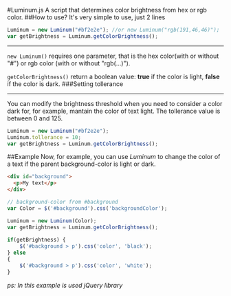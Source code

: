 #Luminum.js
A script that determines color brightness from hex or rgb color.
##How to use?
It's very simple to use, just 2 lines
```js
Luminum = new Luminum("#bf2e2e"); //or new Luminum("rgb(191,46,46)");
var getBrightness = Luminum.getColorBrightness();
```
___
<code>new Luminum()</code> requires one parameter, that is the hex color(with or without "#") or rgb color (with or without "rgb(...)").

<code>getColorBrightness()</code> return a boolean value: <b>true</b> if the color is light, <b>false</b> if the color is dark.
###Setting tollerance
___
You can modify the brightness threshold when you need to consider a color dark for, for example, mantain the color of text light. The tollerance value is between 0 and 125.

```js
Luminum = new Luminum("#bf2e2e");
Luminum.tollerance = 10;
var getBrightness = Luminum.getColorBrightness();
```
##Example
Now, for example, you can use <i>Luminum</i> to change the color of a text if the parent background-color is light or dark.
```html
<div id="background">
  <p>My text</p>
</div>
```

```js
// background-color from #background
var Color = $('#background').css('backgroundColor');

Luminum = new Luminum(Color);
var getBrightness = Luminum.getColorBrightness();
  
if(getBrightness) {
	$('#background > p').css('color', 'black');
} else 
{
	$('#background > p').css('color', 'white');
}	
```
<i>ps: In this example is used jQuery library</i>
